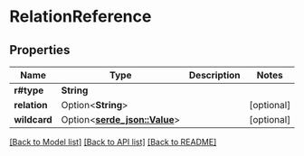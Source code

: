 # RelationReference

## Properties

Name | Type | Description | Notes
------------ | ------------- | ------------- | -------------
**r#type** | **String** |  | 
**relation** | Option<**String**> |  | [optional]
**wildcard** | Option<[**serde_json::Value**](.md)> |  | [optional]

[[Back to Model list]](../README.md#documentation-for-models) [[Back to API list]](../README.md#documentation-for-api-endpoints) [[Back to README]](../README.md)


